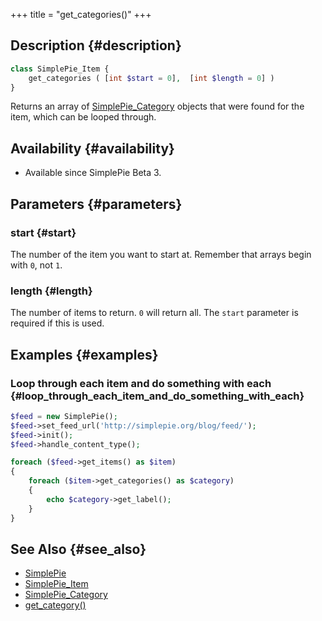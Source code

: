 +++
title = "get_categories()"
+++

## Description {#description}

```php
class SimplePie_Item {
    get_categories ( [int $start = 0],  [int $length = 0] )
}
```

Returns an array of [SimplePie_Category](@/wiki/reference/simplepie_category/_index.md) objects that were found for the item, which can be looped through.

## Availability {#availability}

- Available since SimplePie Beta 3.

## Parameters {#parameters}

### start {#start}

The number of the item you want to start at. Remember that arrays begin with `0`, not `1`.

### length {#length}

The number of items to return. `0` will return all. The `start` parameter is required if this is used.

## Examples {#examples}

### Loop through each item and do something with each {#loop_through_each_item_and_do_something_with_each}

```php
$feed = new SimplePie();
$feed->set_feed_url('http://simplepie.org/blog/feed/');
$feed->init();
$feed->handle_content_type();

foreach ($feed->get_items() as $item)
{
    foreach ($item->get_categories() as $category)
    {
        echo $category->get_label();
    }
}
```

## See Also {#see_also}

- [SimplePie](@/wiki/reference/simplepie/_index.md)
- [SimplePie_Item](@/wiki/reference/simplepie_item/_index.md)
- [SimplePie_Category](@/wiki/reference/simplepie_category/_index.md)
- [get_category()](@/wiki/reference/simplepie_item/get_category.md)
